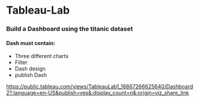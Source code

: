 # Tableau-Lab

### Build a Dashboard using the titanic dataset
#### Dash must contain:
- Three different charts
- Filter
- Dash design
- publish Dash


https://public.tableau.com/views/TableauLab1_16867266625640/Dashboard2?:language=en-US&publish=yes&:display_count=n&:origin=viz_share_link
